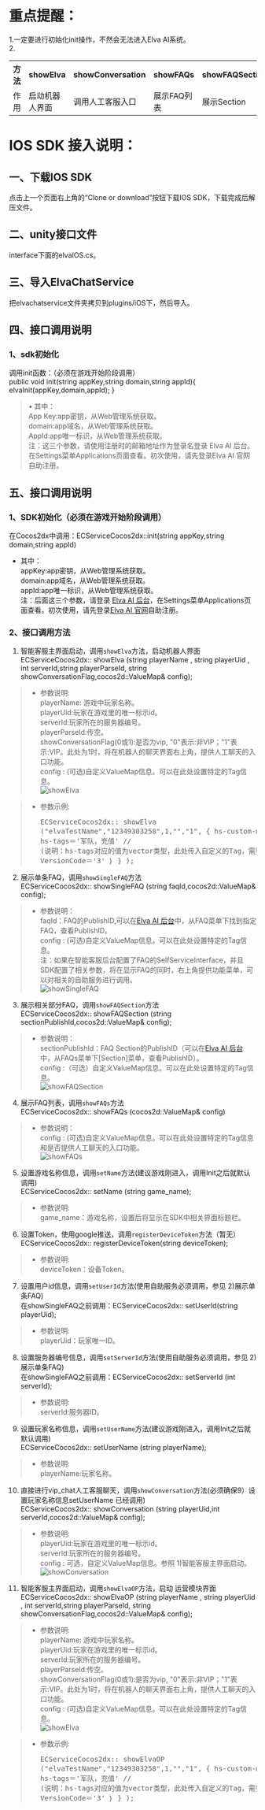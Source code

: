 # 重点提醒：<br />
1.一定要进行初始化init操作，不然会无法进入Elva AI系统。<br />
2.<div>
    <table border="0">
      <tr>
        <th>方法</th>
        <th>showElva</th>
        <th>showConversation</th>
        <th>showFAQs</th>
        <th>showFAQSection</th>
        <th>showSingleFAQ</th>
      </tr>
      <tr>
        <td>作用</td>
        <td>启动机器人界面</td>
        <td>调用人工客服入口</td>
        <td>展示FAQ列表</td>
        <td>展示Section</td>
        <td>展示单条FAQ</td>
      </tr>
    </table>
</div>

# IOS SDK 接入说明：<br />
## 一、下载IOS SDK <br />
点击上一个页面右上角的“Clone or download”按钮下载IOS SDK，下载完成后解压文件。<br />
## 二、unity接口文件 <br />
interface下面的elvaIOS.cs。<br />
## 三、导入ElvaChatService <br />
把elvachatservice文件夹拷贝到plugins/iOS下，然后导入。<br />      
## 四、接口调用说明 <br />
### 1、sdk初始化<br/>
调用init函数：（必须在游戏开始阶段调用） <br />
public void init(string appKey,string domain,string appId){
elvaInit(appKey,domain,appId);
} 
> •	其中： <br />
App Key:app密钥，从Web管理系统获取。 <br />
domain:app域名，从Web管理系统获取。 <br />
AppId:app唯一标识，从Web管理系统获取。 <br />
注：这三个参数，请使用注册时的邮箱地址作为登录名登录 Elva AI 后台。在Settings菜单Applications页面查看。初次使用，请先登录Elva AI 官网自助注册。
## 五、接口调用说明
### 1、SDK初始化（必须在游戏开始阶段调用）<br />
在Cocos2dx中调用：ECServiceCocos2dx::init(string appKey,string domain,string appId)<br />
* 其中：<br />
appKey:app密钥，从Web管理系统获取。<br />
domain:app域名，从Web管理系统获取。<br />
appId:app唯一标识，从Web管理系统获取。<br />
注：后面这三个参数，请登录 [Elva AI 后台](https://aihelp.net/elva)，在Settings菜单Applications页面查看。初次使用，请先登录[Elva AI 官网](http://aihelp.net/index.html)自助注册。<br />

### 2、接口调用方法<br />
1) 智能客服主界面启动，调用`showElva`方法，启动机器人界面<br />
ECServiceCocos2dx:: showElva (string playerName , string playerUid , int serverId,string playerParseId, string showConversationFlag,cocos2d::ValueMap& config);
> * 参数说明:<br />
playerName: 游戏中玩家名称。<br />
playerUid:玩家在游戏里的唯一标示id。<br />
serverId:玩家所在的服务器编号。<br />
playerParseId:传空。<br />
showConversationFlag(0或1):是否为vip, "0"表示:非VIP；"1"表示:VIP。此处为1时，将在机器人的聊天界面右上角，提供人工聊天的入口功能。<br />
config : (可选)自定义ValueMap信息。可以在此处设置特定的Tag信息。<br />
![showElva](https://github.com/CS30-NET/Pictures/blob/master/showElva-CN-IOS.jpg "showElva")

 > * 参数示例:<br />
    <pre>ECServiceCocos2dx:: showElva ("elvaTestName","12349303258",1,"","1",
      { 
        hs-custom-metadata＝｛
        hs-tags＝'军队，充值' 
        // (说明：hs-tags对应的值为vector类型，此处传入自定义的Tag，需要在Web管理配置同名称的Tag才能生效。)
        VersionCode＝'3'
        ｝
      }
    );
    </pre>
2) 展示单条FAQ，调用`showSingleFAQ`方法<br />
ECServiceCocos2dx:: showSingleFAQ (string faqId,cocos2d::ValueMap& config);
> * 参数说明：<br />
faqId：FAQ的PublishID,可以在[Elva AI 后台](https://aihelp.net/elva)中，从FAQ菜单下找到指定FAQ，查看PublishID。<br />
config : (可选)自定义ValueMap信息。可以在此处设置特定的Tag信息。<br />
注：如果在智能客服后台配置了FAQ的SelfServiceInterface，并且SDK配置了相关参数，将在显示FAQ的同时，右上角提供功能菜单，可以对相关的自助服务进行调用。<br />
![showSingleFAQ](https://github.com/CS30-NET/Pictures/blob/master/showSingleFAQ-CN-IOS.png "showSingleFAQ")
> 
3) 展示相关部分FAQ，调用`showFAQSection`方法<br />
ECServiceCocos2dx:: showFAQSection (string sectionPublishId,cocos2d::ValueMap& config);
> * 参数说明：<br />
sectionPublishId：FAQ Section的PublishID（可以在[Elva AI 后台](https://aihelp.net/elva) 中，从FAQs菜单下[Section]菜单，查看PublishID）。<br />
config :（可选）自定义ValueMap信息。可以在此处设置特定的Tag信息。<br />
![showFAQSection](https://github.com/CS30-NET/Pictures/blob/master/showFAQSection-CN-IOS.jpg "showFAQSection")
> 
4) 展示FAQ列表，调用`showFAQs`方法<br />
ECServiceCocos2dx:: showFAQs (cocos2d::ValueMap& config)<br />
> * 参数说明：<br />
config : (可选)自定义ValueMap信息。可以在此处设置特定的Tag信息和是否提供人工聊天的入口功能。<br />
![showFAQs](https://github.com/CS30-NET/Pictures/blob/master/showFAQs-CN-IOS.jpg "showFAQs")
> 
5) 设置游戏名称信息，调用`setName`方法(建议游戏刚进入，调用Init之后就默认调用)<br />
ECServiceCocos2dx:: setName (string game_name);
> * 参数说明:<br />
game_name：游戏名称，设置后将显示在SDK中相关界面标题栏。
> 
6) 设置Token，使用google推送，调用`registerDeviceToken`方法（暂无）<br />
ECServiceCocos2dx:: registerDeviceToken(string deviceToken);
> * 参数说明:<br />
deviceToken：设备Token。
> 
7) 设置用户id信息，调用`setUserId`方法(使用自助服务必须调用，参见 2)展示单条FAQ)<br />
在showSingleFAQ之前调用：ECServiceCocos2dx:: setUserId(string playerUid);
> * 参数说明:<br />
playerUid：玩家唯一ID。
> 
8) 设置服务器编号信息，调用`setServerId`方法(使用自助服务必须调用，参见 2)展示单条FAQ)<br />
在showSingleFAQ之前调用：ECServiceCocos2dx:: setServerId (int serverId);
> * 参数说明:<br />
serverId:服务器ID。
> 
9) 设置玩家名称信息，调用`setUserName`方法(建议游戏刚进入，调用Init之后就默认调用)<br />
ECServiceCocos2dx:: setUserName (string playerName);
> * 参数说明:<br />
playerName:玩家名称。
> 
10) 直接进行vip_chat人工客服聊天，调用`showConversation`方法(必须确保9）设置玩家名称信息setUserName 已经调用)<br />
ECServiceCocos2dx:: showConversation (string playerUid,int serverId,cocos2d::ValueMap& config);
> * 参数说明:<br />
playerUid:玩家在游戏里的唯一标示id。<br />
serverId:玩家所在的服务器编号。<br />
config : 可选，自定义ValueMap信息。参照 1)智能客服主界面启动。<br />
![showConversation](https://github.com/CS30-NET/Pictures/blob/master/showConversation-CN-IOS.png "showConversation")
11) 智能客服主界面启动，调用`showElvaOP`方法，启动 运营模块界面<br />
ECServiceCocos2dx:: showElvaOP (string playerName , string playerUid , int serverId,string playerParseId, string showConversationFlag,cocos2d::ValueMap& config);
> * 参数说明:<br />
playerName: 游戏中玩家名称。<br />
playerUid:玩家在游戏里的唯一标示id。<br />
serverId:玩家所在的服务器编号。<br />
playerParseId:传空。<br />
showConversationFlag(0或1):是否为vip, "0"表示:非VIP；"1"表示:VIP。此处为1时，将在机器人的聊天界面右上角，提供人工聊天的入口功能。<br />
config : (可选)自定义ValueMap信息。可以在此处设置特定的Tag信息。<br />
![showElva](https://github.com/CS30-NET/Pictures/blob/master/showElva-CN-IOS.jpg "showElva")

 > * 参数示例:<br />
    <pre>ECServiceCocos2dx:: showElvaOP ("elvaTestName","12349303258",1,"","1",
      { 
        hs-custom-metadata＝｛
        hs-tags＝'军队，充值' 
        // (说明：hs-tags对应的值为vector类型，此处传入自定义的Tag，需要在Web管理配置同名称的Tag才能生效。)
        VersionCode＝'3'
        ｝
      }
    );
    </pre>
